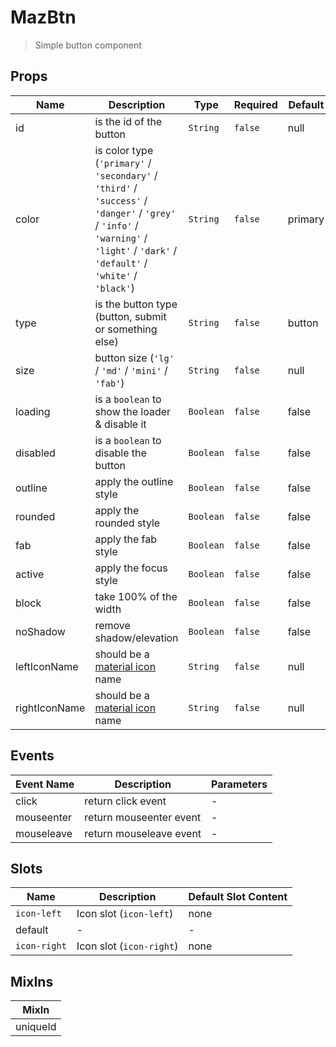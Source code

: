 # MazBtn

> Simple button component

## Props

<!-- @vuese:MazBtn:props:start -->

| Name          | Description                                                                                                                                                                         | Type      | Required | Default |
| ------------- | ----------------------------------------------------------------------------------------------------------------------------------------------------------------------------------- | --------- | -------- | ------- |
| id            | is the id of the button                                                                                                                                                             | `String`  | `false`  | null    |
| color         | is color type (`'primary'` / `'secondary'` / `'third'` / `'success'` / `'danger'` / `'grey'` / `'info'` / `'warning'` / `'light'` / `'dark'` / `'default'` / `'white'` / `'black'`) | `String`  | `false`  | primary |
| type          | is the button type (button, submit or something else)                                                                                                                               | `String`  | `false`  | button  |
| size          | button size (`'lg'` / `'md'` / `'mini'` / `'fab'`)                                                                                                                                  | `String`  | `false`  | null    |
| loading       | is a `boolean` to show the loader & disable it                                                                                                                                      | `Boolean` | `false`  | false   |
| disabled      | is a `boolean` to disable the button                                                                                                                                                | `Boolean` | `false`  | false   |
| outline       | apply the outline style                                                                                                                                                             | `Boolean` | `false`  | false   |
| rounded       | apply the rounded style                                                                                                                                                             | `Boolean` | `false`  | false   |
| fab           | apply the fab style                                                                                                                                                                 | `Boolean` | `false`  | false   |
| active        | apply the focus style                                                                                                                                                               | `Boolean` | `false`  | false   |
| block         | take 100% of the width                                                                                                                                                              | `Boolean` | `false`  | false   |
| noShadow      | remove shadow/elevation                                                                                                                                                             | `Boolean` | `false`  | false   |
| leftIconName  | should be a [material icon](https://material.io/resources/icons/) name                                                                                                              | `String`  | `false`  | null    |
| rightIconName | should be a [material icon](https://material.io/resources/icons/) name                                                                                                              | `String`  | `false`  | null    |

<!-- @vuese:MazBtn:props:end -->

## Events

<!-- @vuese:MazBtn:events:start -->

| Event Name | Description             | Parameters |
| ---------- | ----------------------- | ---------- |
| click      | return click event      | -          |
| mouseenter | return mouseenter event | -          |
| mouseleave | return mouseleave event | -          |

<!-- @vuese:MazBtn:events:end -->

## Slots

<!-- @vuese:MazBtn:slots:start -->

| Name         | Description              | Default Slot Content |
| ------------ | ------------------------ | -------------------- |
| `icon-left`  | Icon slot (`icon-left`)  | none                 |
| default      | -                        | -                    |
| `icon-right` | Icon slot (`icon-right`) | none                 |

<!-- @vuese:MazBtn:slots:end -->

## MixIns

<!-- @vuese:MazBtn:mixIns:start -->

| MixIn    |
| -------- |
| uniqueId |

<!-- @vuese:MazBtn:mixIns:end -->
